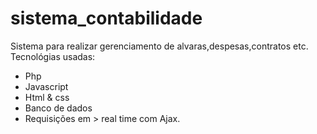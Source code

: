 # sistema_contabilidade
Sistema para realizar gerenciamento de alvaras,despesas,contratos etc.
Tecnológias usadas:
- Php
- Javascript
- Html & css
- Banco de dados
- Requisições em > real time com Ajax.
